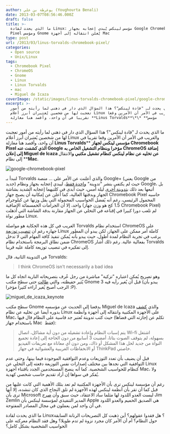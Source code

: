 ```yaml
---
author: يوغرطة بن علي (Youghourta Benali)
date: 2013-03-07T08:56:46.000Z
draft: false
title: >-
  ما الذي يحدث لقادة Linux: مؤسس لينكس يُبدي إعجابه بجهاز Google Chromebook
  Pixel ومؤسس Gnome يُعلن انتقاله إلى أجهزة Mac
type: post
url: /2013/03/linus-torvalds-chromebook-pixel/
categories:
  - Open source
  - Unix/Linux
tags:
  - Chromebook Pixel
  - ChromeOS
  - Gnome
  - Linux
  - Linux Torvalds
  - mac
  - Miguel de Icaza
coverImage: /static/images/linus-torvalds-chromebook-pixel/google-chromebook-pixel.jpg
excerpt: >-
  ما الذي يحدث لـ "قادة لينكس"؟ هذا السؤال الذي دار في ذهني لما رأيته من أمور
  تعجبت لها من شخصين يُعتبران أبرز أعلام Linux والغريب في الأمر أن الأمرين وقعا
  تقريبا في آن واحد، وأقصد هنا مغازلة **Linus Torvalds**\*\* **مؤسس
---
```

ما الذي يحدث لـ "قادة لينكس"؟ هذا السؤال الذي دار في ذهني لما رأيته من أمور تعجبت لها من شخصين يُعتبران أبرز أعلام Linux والغريب في الأمر أن الأمرين وقعا تقريبا في آن واحد، وأقصد هنا مغازلة **Linus Torvalds**\*\* **مؤسس لينكس لجهاز **Chromebook Pixel** الذي كشفت عنه Google مؤخرا وبنظام التشغيل الخاص به **ChromeOS** إضافة إلى إعلان **Miguel de Icaza** عن **تخليه عن نظام لينكس** كنظام تشغيل مكتبي و**الانتقال إلى نظام \*\***Mac**.

![google-chromebook-pixel](/static/images/linus-torvalds-chromebook-pixel/google-chromebook-pixel.jpg)

لنبدأ بـ Torvalds والذي أعلنت عن الأمر على ... منصة Google+ (يعني Google من جديد) حيث لم يكتفي بنشر "تدوينة" [واحدة فقط](https://plus.google.com/+LinusTorvalds/posts/dk1aiW4JjHd)، ليبدي إعجابه بجهاز ونظام Google، بل أتبعها بعد ذلك ب[تدوينة أخرى](https://plus.google.com/+LinusTorvalds/posts/1kGLuKDjSFd) ليلة أمس، حيث أبدى في كلتيهما إعجابه الشديد بشاشة الجهاز وبدقتها العالية، كما أعلن عن إمكانية أن يصبح جهاز Chromebook Pixel حاسبه المحمول الرئيسي، رغم أنه يُفضل الحواسيب المحمولة التي يقل وزنها عن كيلوجرام واحد، إلا أن الجرامات الخمسمائة الإضافية (1.5 كج هو وزن جهاز Chromebook Pixel) لم تلعب دورا كبيرا في إقناعه في التخلي عن الجهاز مقارنة بدقة الشاشة التي أذهلت مطور نواة Linux.

الغريب في كل هذه الحكاية هو مواصلة Torvalds استخدام نظام ChromeOS على جهازه رغم أن [تنصيب توزيعة](https://sites.google.com/site/chromeoswikisite/home/what-s-new-in-dev-and-beta/developer-mode) Linux كاملة أمر ممكن على الجهاز، لكن يبدو أن المطور يرغب في تجربة النظام لمدة أطول، حيث يبدو بأنه يُمكن تنفيذ كافة المهام التي لا تدخل ضمن نطاق البرمجة باستخدام نظام ChromeOS بفعالية عالية. رغم ذلك أشار Torvalds إلى تفكيره في تنصيب توزيعة كاملة عليه قريبا.

في التدوينة الثانية، قال Torvalds:

> I think ChromeOS isn't necessarily a bad idea

وهو تصريح يُمكن اعتباره "تزكية" مباشرة من رجل عُرف بتصريحاته النارية اتجاه كل ما يُثير حفيظته، والتي [طالت](https://www.it-scoop.com/2011/08/linus-torvalds-drops-gnome-3-xfce/) حتى سطح مكتب Gnome 3 قبل أن يُغير رأيه فيه (يبدو بأن الرجب أصبح يُغير آراءه كثيرا مؤخرا :P).

![miguel_de_icaza_keynote](/static/images/linus-torvalds-chromebook-pixel/miguel_de_icaza_keynote.jpg)

سطح مكتب Gnome يدفعنا إلى الحديث عن مؤسسه Miguel de Icaza والذي [كشف](http://tirania.org/blog/archive/2013/Mar-05.html) بدوره أيضا عن تخليه عن نظام Linux على الأجهزة المكتبية وانتقاله إلى أجهزة وأنظمة Mac، حيث كتب تدوينة تُعتبر جد قاسية على النظام قال فيها (تكلم عن إجازته التي قضاها باستخدام جهاز Mac  فقط):

> يتم إسبات النظام وإعادة تشغيله من دون أية مشاكل، اتصال Wi-fi اشتغل بسهولة، لم يتوقف الصوت بتاتا، أمضيت 3 أسابيع من دون الحاجة إلى إعادة تجميع النواة من جديد لحل هذا المشكل أو ذاك، ومن دون أي معاناة مع تعريفات الفيديو أو الانخفاظات الغريبية والعشوائية في جهاز ThinkPad خاصتي.

قبل أن يضيف بأن تعدد التوزيعات وعدم التوافقية الموجودة فيما بينها، وحتى عدم التوافقية التي نجدها بين مختلف إصدارات نفس التوزيعة دفعته إلى التخلي عن Linux كنظام للحواسيب الشخصية. كما أنه ينصح المستخدمين الجدد باقتناء أجهزة Mac، ولا يُفكر في سواها إن أراد تقديم حاسب شخصي كهدية.

رغم أن مؤسسة لينكس ترى بأن الأجهزة المكتبية لم تعد بتلك الأهمية التي كانت عليها من قبل كما أن تقر بأن أنظمة لينكس لهذه الأجهزة لم تلق النجاح الذي كان تنشده، إلا أنها ترى بأن Microsoft ليست العدو اللدود لها مثلما ساد الاعتقاد، حيث سبق وأن [صرح](http://www.networkworld.com/news/2011/040511-linux-vs-microsoft.html) Jim Zemlin المدير التنفيذي لمؤسسة لينكس بأن Apple هي الصديق الحميم والعدو اللدود في آن واجد لمن يعملون في مجال المصادر المفتوحة.

ما الذي يحدث لقادة Linux؟ هل فقدوا عقولهم؟ أين ذهبت كل التصريحات الرنانة السابقة حول النظام؟ أم أن الأمر كان مجرد نزوة لم تدم طويلا؟ وهل فقد النظام معركته على الحواسيب الشخصية بشكل كامل؟
